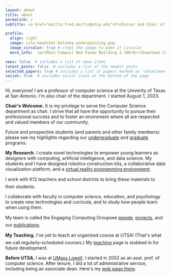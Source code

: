 ```yaml
---
layout: about
title: about
permalink: /
subtitle: <a href="mailto:fred.martin@utsa.edu">Professor and Chair of Computer Science – fred.martin@utsa.edu</a>

profile:
  align: right
  image: csta-headshot-befunky-underpainting.png
  image_circular: true # crops the image to make it circular
  more_info:  <p>[Main Campus] New Paseo Building 3.108<br>[Downtown Campus] School of Data Science<br>200 Dolorosa Street<br>San Antonio, TX 78249/78xxx</p>

news: false  # includes a list of news items
latest_posts: false  # includes a list of the newest posts
selected_papers: true # includes a list of papers marked as "selected={true}"
social: true  # includes social icons at the bottom of the page
---
```


Hi, everyone! I am a professor of computer science
at the Univerity of Texas at San Antonio. I'm also chair of the
department. I started August 1, 2023.



<b>Chair's Welcome.</b> It is my privilege to serve the Computer
Science department as chair. I strive that all have the opportunity to
pursue their professional success and to foster an enviroment where
all are respected and valued members of our community.

Future and prospective students (and parents and other family
members): please see my highlights regarding our <a
href="undergraduate">undergraduate</a> and <a
href="graduate">graduate</a> programs.


<b>My Research.</b> I create novel technologies to empower young learners
as designers with computing, artificial intelligence, and data
science. My students and I have designed robotics construction kits, a
collaborative data visualization platform, and a <a
href="learnmyr.org">virtual reality programming environment</a>.

I work with K&#150;12 teachers and school districts to bring these
materials to their students.

I collaborate with faculty in computer science, education, and
psychology to create new technologies and curricula, and to study how
people learn when using them.

My team is called the Engaging Computing Group&#151;see <a
href="people">people</a>, <a href="projects">projects</a>, and our <a
href="publications">publications</a>.



<b>My Teaching.</b> I've yet to teach an &#147;organized course&#148; at
UTSA! (That's what we call regularly-scheduled courses.) My
<a href="teaching">teaching</a> page is stubbed in for future
development.



<b>Before UTSA</b>, I was at <a href="https://www.uml.edu">UMass
Lowell</a>. I started in 2002 as an asst. prof. of computer
science. After tenure, I did a lot of administrative service,
including being an associate dean. Here's my <a
href="https://www.cs.uml.edu/~fredm">web page there<a>.
